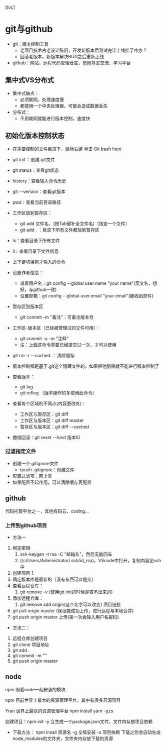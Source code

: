 [toc]

# git与github

- git：版本控制工具
	- 老项目技术古老设计陈旧，开发新版本后测试完毕上线挂了咋办？
	- 回滚老版本，新版本解决BUG之后重新上线
- github：网站，远程代码管理仓库，贵圈基友交流、学习平台

## 集中式VS分布式

- 集中式缺点：
	- 必须联网，处理速度慢
	- 都使用一个中央处理器，可能会造成数据丢失
- 分布式：
	- 不用联网就能进行版本控制，速度快


## 初始化版本控制状态

- 在需要控制的文件目录下，鼠标右键 单击 Git bash here
- git init ：创建.git文件
- git status：查看git状态
- history：查看输入命令历史
- git --version：查看git版本
- pwd：查看当前目录路径

- 工作区放到暂存区：
	- git add 文件名，(按Tab键补全文件名)（指定一个文件）
	- git add . ：目录下所有文件都放到暂存区
- ls：查看目录下所有文件
- ll：查看目录下文件信息
- 上下键切换刚才输入的命令

- 设置作者信息：
	- 设置用户名：git config --global user.name "your name"(英文名，想好，与github一致)
	- 设置邮箱：git config --global user.email "your email"(能收到邮件)

- 暂存区到版本区
	- git commit -m "备注"：可备注版本号
- 工作区-版本区（已经被管理过的文件可用）：
	- git commit -a -m "注释"
	- 注：上面这命令需要已经提交过一次，才可以使用
- git rm -r --cached .：清除缓存
- 版本控制都是基于.git这个隐藏文件的，如果把他删除就不能进行版本控制了

- 查看版本：
	- git log
	- git reflog （版本操作的多使用此命令）
- 查看每个区域的不同点(内容更改处)：
	- 工作区与暂存区：git diff
	- 工作区与版本区：git diff master
	- 暂存区与版本区：git diff --cached

- 撤销回滚：git reset --hard 版本ID

### 过滤指定文件

- 创建一个.gitignore文件
	- touch .gitignore：创建文件
- 配置过滤项：网上查
- 如果配置不起作用，可以清除缓存再配置

## github

代码托管平台之一，其他有码云、coding...

### 上传到github项目
- 方法一
1. 绑定密钥
	1. ssh-keygen -t rsa -C "邮箱名"，然后无脑回车
	2. (/c/Users/Administrator/.ssh/id_rsa)，VScode中打开，复制内容至ssh中
2. 创建项目
	1. 
3. 确定版本库是最新的（没有东西可以提交）
4. 查看远程仓库：
	1. git remove -v (使用git  init的时候是查不出来的)
5. 添加远程仓库：
	1. git remove add origin(这个名字可以改变) 项目链接
6. git pull origin master (保证能成功上传，进行远程与本地合并)
7. git push origin master 上传(第一次会输入用户名密码)

- 方法二：
1. 远程仓库创建项目
2. git clone 项目地址
3. git add .
4. git commit -m ""
5. git push origin master

## node

npm 跟着node一起安装的模块

npm 目前世界上最大的资源管理平台，其中有很多开源项目

Yran 世界上最快的资源管理平台
	npm install yarn -gzs

创建项目：npm init -y
	会生成一个package.json文件，文件内存放项目依赖
- 下载方法：
npm insall 资源名
		-g 全局安装
		-s 项目依赖
下载之后会自动生成node_modules的文件夹，文件夹内存放下载的资源